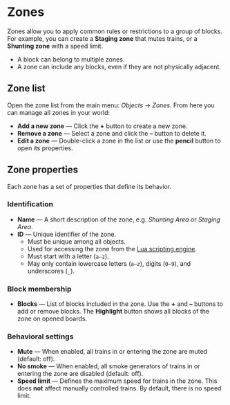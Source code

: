 # Zones

Zones allow you to apply common rules or restrictions to a group of blocks.
For example, you can create a **Staging zone** that mutes trains, or a **Shunting zone** with a speed limit.

- A block can belong to multiple zones.
- A zone can include any blocks, even if they are not physically adjacent.

## Zone list

Open the zone list from the main menu: *Objects* → *Zones*.
From here you can manage all zones in your world:

- **Add a new zone** — Click the **+** button to create a new zone.
- **Remove a zone** — Select a zone and click the **–** button to delete it.
- **Edit a zone** — Double-click a zone in the list or use the **pencil** button to open its properties.

## Zone properties

Each zone has a set of properties that define its behavior.

### Identification
- **Name** — A short description of the zone, e.g. *Shunting Area* or *Staging Area*.
- **ID** — Unique identifier of the zone.
    - Must be unique among all objects.
    - Used for accessing the zone from the [Lua scripting engine](../advanced/scripting-basics.md).
    - Must start with a letter (`a–z`).
    - May only contain lowercase letters (`a–z`), digits (`0–9`), and underscores (`_`).

### Block membership
- **Blocks** — List of blocks included in the zone.
  Use the **+** and **–** buttons to add or remove blocks.
  The **Highlight** button shows all blocks of the zone on opened boards.

### Behavioral settings
- **Mute** — When enabled, all trains in or entering the zone are muted (default: off).
- **No smoke** — When enabled, all smoke generators of trains in or entering the zone are disabled (default: off).
- **Speed limit** — Defines the maximum speed for trains in the zone.
  This does **not** affect manually controlled trains.
  By default, there is no speed limit.
